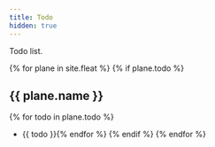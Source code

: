 ```yaml
---
title: Todo
hidden: true
---
```

Todo list.

{% for plane in site.fleat %}
{% if plane.todo %}
## {{ plane.name }}
{% for todo in plane.todo %}
- {{ todo }}{% endfor %}
{% endif %}
{% endfor %}
